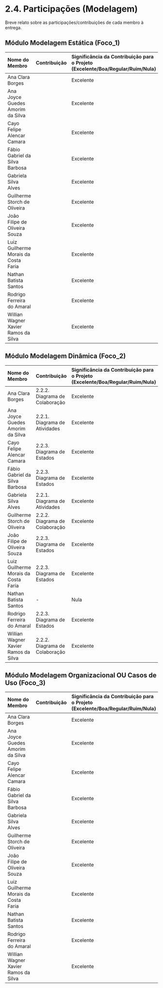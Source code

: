 # 2.4. Participações (Modelagem)

Breve relato sobre as participações/contribuições de cada membro à entrega. 

## Módulo Modelagem Estática (Foco_1)

| Nome do Membro | Contribuição | Significância da Contribuição para o Projeto (Excelente/Boa/Regular/Ruim/Nula) | Comprobatórios Claros (com link) |
| :--- | :--- | :--- | :--- |
| Ana Clara Borges | | Excelente | |
| Ana Joyce Guedes Amorim da Silva | | Excelente ||
| Cayo Felipe Alencar Camara |  | Excelente |  |
| Fábio Gabriel da Silva Barbosa | | Excelente | |
| Gabriela Silva Alves | | Excelente| |
| Guilherme Storch de Oliveira |  | Excelente| |
| João Filipe de Oliveira Souza |  |Excelente | |
| Luiz Guilherme Morais da Costa Faria | |Excelente | |
| Nathan Batista Santos | |Excelente | |
| Rodrigo Ferreira do Amaral | |Excelente | |
| Willian Wagner Xavier Ramos da Silva | |Excelente | |


## Módulo Modelagem Dinâmica (Foco_2)

| Nome do Membro | Contribuição | Significância da Contribuição para o Projeto (Excelente/Boa/Regular/Ruim/Nula) | Comprobatórios Claros (com link) |
| :--- | :--- | :--- | :--- |
| Ana Clara Borges | 2.2.2. Diagrama de Colaboração | Excelente | [Diagrama de Colaboração](https://unbarqdsw2025-2-turma01.github.io/2025.2-T01-G7_PodePedirFCTE_Entrega_02/#/Modelagem/ModelagemDinamica/DiagramaDeColaboracao?id=quadro-de-participa%c3%a7%c3%b5es) |
| Ana Joyce Guedes Amorim da Silva | 2.2.1. Diagrama de Atividades | Excelente | [Diagrama de Atividades](https://unbarqdsw2025-2-turma01.github.io/2025.2-T01-G7_PodePedirFCTE_Entrega_02/#/Modelagem/ModelagemDinamica/DiagramaDeAtividades?id=quadro-de-participa%c3%a7%c3%b5es) |
| Cayo Felipe Alencar Camara | 2.2.3. Diagrama de Estados | Excelente | [Diagrama de Estados](https://unbarqdsw2025-2-turma01.github.io/2025.2-T01-G7_PodePedirFCTE_Entrega_02/#/Modelagem/ModelagemDinamica/DiagramaDeEstados?id=quadro-de-participa%c3%a7%c3%b5es) |
| Fábio Gabriel da Silva Barbosa | 2.2.3. Diagrama de Estados | Excelente | [Diagrama de Estados](https://unbarqdsw2025-2-turma01.github.io/2025.2-T01-G7_PodePedirFCTE_Entrega_02/#/Modelagem/ModelagemDinamica/DiagramaDeEstados?id=quadro-de-participa%c3%a7%c3%b5es) |
| Gabriela Silva Alves | 2.2.1. Diagrama de Atividades | Excelente | [Diagrama de Atividades](https://unbarqdsw2025-2-turma01.github.io/2025.2-T01-G7_PodePedirFCTE_Entrega_02/#/Modelagem/ModelagemDinamica/DiagramaDeAtividades?id=quadro-de-participa%c3%a7%c3%b5es) |
| Guilherme Storch de Oliveira | 2.2.2. Diagrama de Colaboração | Excelente| [Diagrama de Colaboração](https://unbarqdsw2025-2-turma01.github.io/2025.2-T01-G7_PodePedirFCTE_Entrega_02/#/Modelagem/ModelagemDinamica/DiagramaDeColaboracao?id=quadro-de-participa%c3%a7%c3%b5es) |
| João Filipe de Oliveira Souza | 2.2.3. Diagrama de Estados |Excelente | [Diagrama de Estados](https://unbarqdsw2025-2-turma01.github.io/2025.2-T01-G7_PodePedirFCTE_Entrega_02/#/Modelagem/ModelagemDinamica/DiagramaDeEstados?id=quadro-de-participa%c3%a7%c3%b5es) |
| Luiz Guilherme Morais da Costa Faria | 2.2.3. Diagrama de Estados |Excelente | [Diagrama de Estados](https://unbarqdsw2025-2-turma01.github.io/2025.2-T01-G7_PodePedirFCTE_Entrega_02/#/Modelagem/ModelagemDinamica/DiagramaDeEstados?id=quadro-de-participa%c3%a7%c3%b5es) |
| Nathan Batista Santos | - | Nula | - |
| Rodrigo Ferreira do Amaral | 2.2.3. Diagrama de Estados |Excelente | [Diagrama de Estados](https://unbarqdsw2025-2-turma01.github.io/2025.2-T01-G7_PodePedirFCTE_Entrega_02/#/Modelagem/ModelagemDinamica/DiagramaDeEstados?id=quadro-de-participa%c3%a7%c3%b5es) |
| Willian Wagner Xavier Ramos da Silva | 2.2.2. Diagrama de Colaboração | Excelente | [Diagrama de Colaboração](https://unbarqdsw2025-2-turma01.github.io/2025.2-T01-G7_PodePedirFCTE_Entrega_02/#/Modelagem/ModelagemDinamica/DiagramaDeColaboracao?id=quadro-de-participa%c3%a7%c3%b5es) |


## Módulo Modelagem Organizacional OU Casos de Uso (Foco_3)

| Nome do Membro | Contribuição | Significância da Contribuição para o Projeto (Excelente/Boa/Regular/Ruim/Nula) | Comprobatórios Claros (com link) |
| :--- | :--- | :--- | :--- |
| Ana Clara Borges | | Excelente | |
| Ana Joyce Guedes Amorim da Silva | | Excelente ||
| Cayo Felipe Alencar Camara |  | Excelente |  |
| Fábio Gabriel da Silva Barbosa | | Excelente | |
| Gabriela Silva Alves | | Excelente| |
| Guilherme Storch de Oliveira |  | Excelente| |
| João Filipe de Oliveira Souza |  |Excelente | |
| Luiz Guilherme Morais da Costa Faria | |Excelente | |
| Nathan Batista Santos | |Excelente | |
| Rodrigo Ferreira do Amaral | |Excelente | |
| Willian Wagner Xavier Ramos da Silva | |Excelente | |
